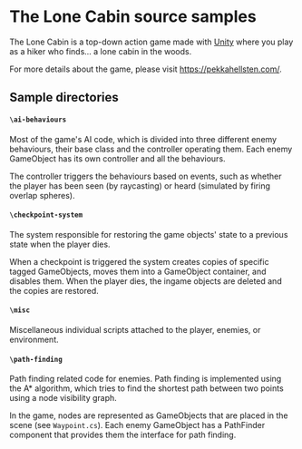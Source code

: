 # The Lone Cabin source samples
The Lone Cabin is a top-down action game made with [Unity](https://unity.com/) where you play as a hiker who finds... a lone cabin in the woods. 

For more details about the game, please visit https://pekkahellsten.com/.

## Sample directories

#### `\ai-behaviours`
Most of the game's AI code, which is divided into three different enemy behaviours,	their base class and the controller operating them. 
Each enemy GameObject has its	own controller and all the behaviours. 

The controller triggers the behaviours based on events, such as whether the player has been seen (by raycasting) or heard (simulated by firing overlap spheres).

#### `\checkpoint-system`
The system responsible for restoring the game objects' state to a previous state when the	player dies. 

When a checkpoint is triggered the system creates copies of specific tagged GameObjects, moves them into a GameObject container, and disables them. 
When the player dies, the ingame objects are deleted and the copies are restored. 
		
#### `\misc`
Miscellaneous individual scripts attached to the player, enemies, or environment.	
	
#### `\path-finding`
Path finding related code for enemies. Path finding is implemented using the A* algorithm, which tries to find the shortest path between two points using a node visibility graph.

In the game, nodes are represented as GameObjects that are placed in the scene (see `Waypoint.cs`). Each enemy GameObject has a PathFinder component that provides them the interface for path finding.
